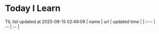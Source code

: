 # Today I Learn 
TIL list updated at 2025-08-15 02:49:09
| name | url | updated time |
| :--- | -- | -- |
